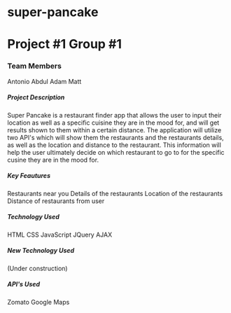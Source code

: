 # super-pancake

<h1>Project #1 Group #1</h1>

<h3>Team Members</h3>
Antonio
Abdul
Adam
Matt

<h5>Project Description</h5>
Super Pancake is a restaurant finder app that allows the user to input their location as well as a specific cuisine they are in the mood for, and will get results shown to them within a certain distance. The application will utilize two API's which will show them the restaurants and the restaurants details, as well as the location and distance to the restaurant. This information will help the user ultimately decide on which restaurant to go to for the specific cusine they are in the mood for.

<h5>Key Feautures</h5>
Restaurants near you
Details of the restaurants
Location of the restaurants
Distance of restaurants from user

<h5>Technology Used</h5>
HTML
CSS
JavaScript
JQuery
AJAX

<h5>New Technology Used</h5>
(Under construction)

<h5>API's Used</h5>
Zomato
Google Maps